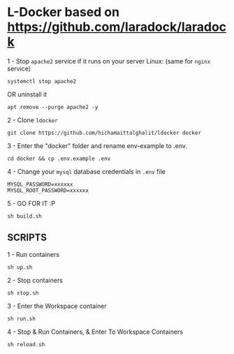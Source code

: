 # L-Docker based on https://github.com/laradock/laradock

1 - Stop `apache2` service if it runs on your server Linux: (same for `nginx` service)

    systemctl stop apache2

OR uninstall it

    apt remove --purge apache2 -y

2 - Clone `ldocker`

    git clone https://github.com/hichamaittalghalit/ldocker docker


3 - Enter the "docker" folder and rename env-example to .env.

    cd docker && cp .env.example .env

4 - Change your `mysql` database credentials in `.env` file

    MYSQL_PASSWORD=xxxxxx
    MYSQL_ROOT_PASSWORD=xxxxxx

5 - GO FOR IT :P

    sh build.sh

## SCRIPTS

1 - Run containers

    sh up.sh

2 - Stop containers

    sh stop.sh

3 - Enter the Workspace container

    sh run.sh

4 - Stop & Run Containers, & Enter To Workspace Containers

    sh reload.sh
